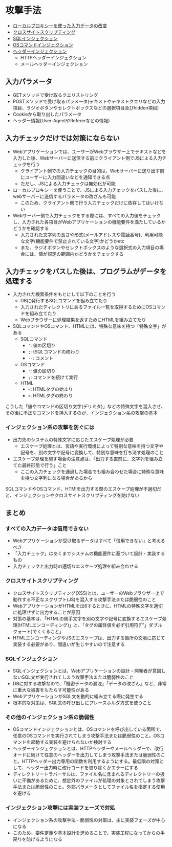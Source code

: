 # 攻撃手法

* [ローカルプロキシーを使った入力データの改変](01)
* [クロスサイトスクリプティング](02)
* [SQLインジェクション](03)
* [OSコマンドインジェクション](04)
* [ヘッダーインジェクション](05)
    * HTTPヘッダーインジェクション
    * メールヘッダーインジェクション

## 入力パラメータ

* GETメソッドで受け取るクエリストリング
* POSTメソッドで受け取るパラメータ(テキストやテキストクエリなどの入力項目、ラジオボタンやセレクトボックスなどの選択項目及びhidden項目)
* Cookieから取り出したパラメータ
* ヘッダー情報(User-AgentやRefererなどの情報)

## 入力チェックだけでは対策にならない

* Webアプリケーションでは、ユーザーがWebブラウザー上でテキストなどを入力した後、Webサーバーに送信する前にクライアント側でJSによる入力チェックを行う
    * クライアント側での入力チェックの目的は、Webサーバーに送り出す前にユーザーに入力間違いなどを通知できる点
    * ただし、JSによる入力チェックは無効化が可能
* ローカルプロキシーを使うことで、JSによる入力チェックをパスした後に、webサーバーに送信するパラメータの改ざんも可能
    * このため、クライアント側で行う入力チェックだけに依存してはいけない
* Webサーバー側で入力チェックをする際には、すべての入力値をチェックし、入力された各項目がWebアプリケーションの機能要件を満たしているかどうかを確認する
    * 入力された文字列の長さや形式(メールアドレスや電話番号)、利用可能な文字(機能要件で禁止されている文字)かどうかetc
    * また、ラジオボタンやセレクトボックスのような選択式の入力項目の場合には、値が規定の範囲内かどうかをチェックする

## 入力チェックをパスした後は、プログラムがデータを処理する

* 入力された検索条件をもとにして以下のことを行う
    * DBに発行するSQLコマンドを組み立てたり
    * 入力されたディレクトリにあるファイル一覧を取得するためにOSコマンドを組み立てたり
    * Webブラウザーに処理結果を返すためにHTMLを組み立てたり
* SQLコマンドやOSコマンド、HTMLには、特殊な意味を持つ「特殊文字」がある
    * SQLコマンド
        * `'`: 値の区切り
        * `;`: (SQLコマンドの終わり
        * `--`: コメント
    * OSコマンド
        * `'`: 値の区切り
        * `;`: コマンドを続けて実行
    * HTML
        * `<`: HTMLタグの始まり
        * `>`: HTMLタグの終わり
        
こうした「値やコマンドの区切り文字(デリミタ)」などの特殊文字を混入させ、その後に不正なコマンドを挿入するのが、インジェクション系の攻撃の基本

### インジェクション系の攻撃を防ぐには

* 出力先のシステムの特殊文字に応じたエスケープ処理が必要
    * エスケープ処理とは、言語や実行環境によって特別な意味を持つ文字や記号を、別の文字や記号に変換して、特別な意味を打ち消す処理のこと
* エスケープ処理を施す場合の注意点は、「出力する直前に、文字列を組み立てた最終形態で行う」こと
    * ここの入力チェックを通過した場合でも組み合わせた場合に特殊な意味を持つ文字列になる場合があるから
    
SQLコマンドやOSコマンド、HTMlを出力する際のエスケープ処理が不適切だと、インジェクションやクロスサイトスクリプティングを防げない

## まとめ

### すべての入力データは信用できない

* Webアプリケーションが受け取るデータはすべて「信用できない」と考えるべき
* 「入力チェック」はあくまでシステムの機能要件に基づいて設計・実装するもの
* 入力チェックと出力時の適切なエスケープ処理を組み合わせる

### クロスサイトスクリプティング

* クロスサイトスクリプティング(XSS)とは、ユーザーのWebブラウザー上で動作する不正なスクリプト(JS)を混入する攻撃手法または脆弱性のこと
* WebアプリケーションがHTMLを出6するときに、HTMLの特殊文字を適切に処理せずに出力することが原因
* 対策の基本は、「HTMLの側手文字を別の文字や記号に変換するエスケープ処理(HTMLエンコーディング)」と、「タグの属性値を必ず引用符(「"」ダブルクォート)でくくること」
* HTMLエンコーディングやJSのエスケープは、出力する箇所の文脈に応じて実装する必要があり、間違いが生じやすいので注意する

### SQLインジェクション

* SQLインジェクションとは、Webアプリケーションの設計・開発者が意図しないSQL文が実行されてしまう攻撃手法または脆弱性のこと
* DBに対する攻撃なので、「機密データの漏洩」「データの改ざん」など、非常に重大な被害をもたらす可能性がある
* WebアプリケーションがSQL文を動的に組み立てる際に発生する
* 根本的な対策は、SQL文の呼び出しにプレースホルダ方式を使うこと

### その他のインジェクション系の脆弱性

* OSコマンドインジェクションとは、OSコマンドを呼び出している箇所で、任意のOSコマンドを実行されてしまう攻撃手法または脆弱性のこと。OSコマンドを起動する実装を避けられないか検討する
* ヘッダーインジェクションとは、HTTPヘッダーやメールヘッダーで、改行オードに続けて任意のヘッダーを出力してしまう攻撃手法または脆弱性のこと。HTTPヘッダー出力専用の関数を利用するようにする。最低限の対策として、ヘッダー出力時に改行コードを取り除くかエラーにする
* ディレクトリートラバーサルは、ファイル名に含まれるディレクトリーの扱いに不備があるために、想定外のファイルが処理の対象とされてしまう攻撃手法または脆弱性のこと。外部パラメータとしてファイル名を指定する使用を避ける

### インジェクション攻撃には実装フェーズで対処

* インジェクション系の攻撃手法・脆弱性の対策は、主に実装フェーズが中心になる
* このため、要件定義や基本設計を進めることで、実装工程になってからの手戻りを防げるようになる

